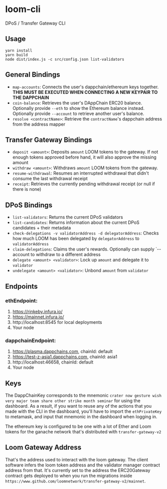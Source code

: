 # loom-cli
DPoS / Transfer Gateway CLI

## Usage

```
yarn install
yarn build
node dist/index.js -c src/config.json list-validators
```

## General Bindings

- `map-accounts`: Connects the user's dappchain/ethereum keys together. **THIS MUST BE EXECUTED WHEN CONNECTING A NEW KEYPAIR TO THE DAPPCHAIN**
- `coin-balance`: Retrieves the user's DAppChain ERC20 balance. Optionally
  provide `--eth` to show the Ethereum balance instead. Optionally provide `--account` to retrieve another user's balance.
- `resolve <contractName>`: Retrieve the `contractName`'s dappchain address from the address mapper

## Transfer Gateway Bindings

- `deposit <amount>`: Deposits `amount` LOOM tokens to the gateway. If not
  enough tokens approved before hand, it will also approve the missing amount
- `withdraw <amount>`: Withdraws `amount` LOOM tokens from the gateway.
- `resume-withdrawal`: Resumes an interrupted withdrawal that didn't consume
  the last withdrawal receipt
- `receipt`: Retrieves the currently pending withdrawal receipt (or null if
  there is none)

## DPoS Bindings

- `list-validators`: Returns the current DPoS validators
- `list-candidates`: Returns information about the current DPoS candidates +
  their metadata
- `check-delegations -v validatorAddress -d delegatorAddress`: Checks how much LOOM has been delegated by `delegatorAddress` to `validatorAddress`
- `claim-delegations`: Claims the user's rewards. Optionally can supply
  `--account to withdraw to a different address
- `delegate <amount> <validator>`: Lock up `amount` and delegate it to `validator`
- `undelegate <amount> <validator>`: Unbond `amount` from `validator`

## Endpoints

### ethEndpoint:

1. https://rinkeby.infura.io/<APIKey>
2. https://mainnet.infura.io/<APIKey>
3. http://localhost:8545 for local deployments
4. Your node

### dappchainEndpoint:

1. https://plasma.dappchains.com, chainId: default
2. https://test-z-asia1.dappchains.com, chainId: asia1
3. http://localhost:46658, chainId: default
4. Your node

## Keys

The DappChainKey corresponds to the mnemonic `crater now gesture wish very major team share other strike month seminar` for using the dashboard. As a result, if you want to reuse any of the actions that you made with the CLI in the dashboard, you'll have to import the `ethPrivateKey` to metamask, and input that mnemonic in the dashboard when logging in. 

The ethereum key is configured to be one with a lot of Ether and Loom tokens for the ganache network that's distributed with `transfer-gateway-v2`

## Loom Gateway Address

That's the address used to interact with the loom gateway. The client software infers the loom token address and the validator manager contract address from that. It's currently set to the address the ERC20Gateway contract gets deployed to when you run the migrations inside `https://www.github.com/loomnetwork/transfer-gateway-v2/mainnet`.
